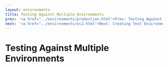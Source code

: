 ```yaml
---
layout: environments
title: Testing Against Multiple Environments
prev: '<a href="../environments/production.html">Prev: Testing Against Production</a>'
next: '<a href="../environments/ec2.html">Next: Creating Test Environments On Amazon EC2</a>'
---
```


# Testing Against Multiple Environments